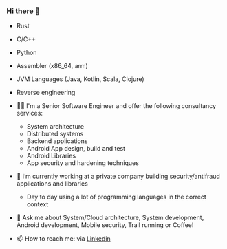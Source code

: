 ### Hi there 👋

- Rust
- C/C++
- Python
- Assembler (x86_64, arm)
- JVM Languages (Java, Kotlin, Scala, Clojure)
- Reverse engineering

- 🧑‍💻 I'm a Senior Software Engineer and offer the following consultancy services:
  - System architecture 
  - Distributed systems
  - Backend applications
  - Android App design, build and test
  - Android Libraries
  - App security and hardening techniques

- 🔭 I’m currently working at a private company building security/antifraud applications and libraries
  - Day to day using a lot of programming languages in the correct context

- 💬 Ask me about System/Cloud architecture, System development, Android development, Mobile security,  Trail running or Coffee!  
- 📫 How to reach me: via [Linkedin](https://www.linkedin.com/in/wiliam-teodoro-silva/) 
